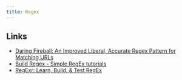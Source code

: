 ```yaml
---
title: Regex
---
```


## Links

- [Daring Fireball: An Improved Liberal, Accurate Regex Pattern for Matching URLs](https://daringfireball.net/2010/07/improved_regex_for_matching_urls)
- [Build Regex - Simple RegEx tutorials](https://buildregex.com/)
- [RegExr: Learn, Build, & Test RegEx](https://regexr.com/)